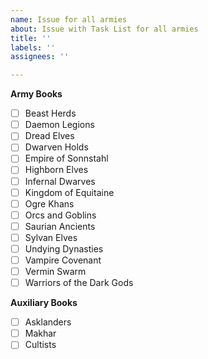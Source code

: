 ```yaml
---
name: Issue for all armies
about: Issue with Task List for all armies
title: ''
labels: ''
assignees: ''

---
```


**Army Books**
- [ ] Beast Herds
- [ ] Daemon Legions
- [ ] Dread Elves
- [ ] Dwarven Holds
- [ ] Empire of Sonnstahl
- [ ] Highborn Elves
- [ ] Infernal Dwarves
- [ ] Kingdom of Equitaine
- [ ] Ogre Khans
- [ ] Orcs and Goblins
- [ ] Saurian Ancients
- [ ] Sylvan Elves
- [ ] Undying Dynasties
- [ ] Vampire Covenant
- [ ] Vermin Swarm
- [ ] Warriors of the Dark Gods

**Auxiliary Books**
- [ ] Asklanders
- [ ] Makhar
- [ ] Cultists
